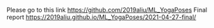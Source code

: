 Please go to this link https://github.com/2019aliu/ML_YogaPoses
Final report https://2019aliu.github.io/ML_YogaPoses/2021-04-27-final/
